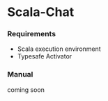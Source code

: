 # Scala-Chat

### Requirements
* Scala execution environment
* Typesafe Activator

### Manual
coming soon